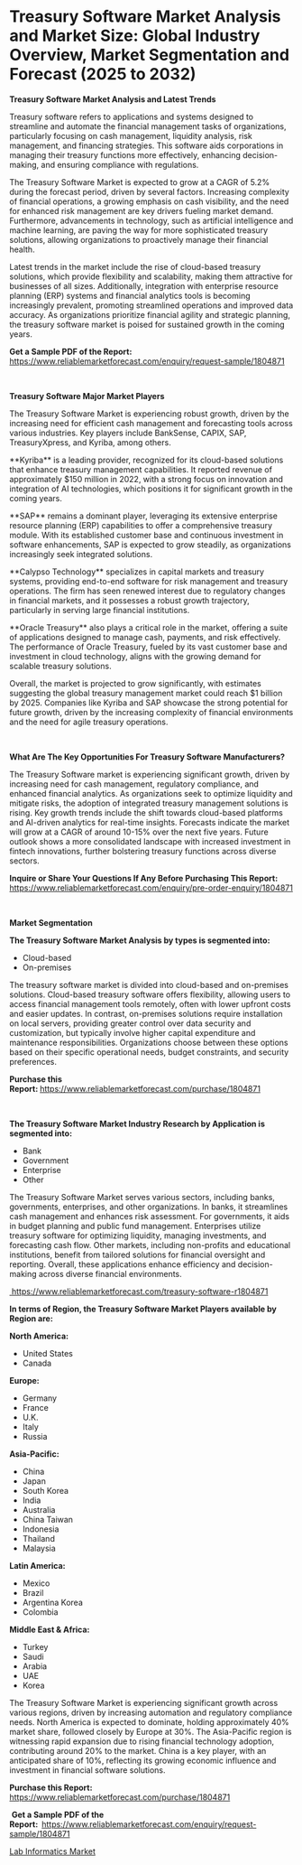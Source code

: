 <p><h1>Treasury Software Market Analysis and Market Size: Global Industry Overview, Market Segmentation and Forecast (2025 to 2032)</h1></p><p><strong>Treasury Software Market Analysis and Latest Trends</strong></p>
<p><p>Treasury software refers to applications and systems designed to streamline and automate the financial management tasks of organizations, particularly focusing on cash management, liquidity analysis, risk management, and financing strategies. This software aids corporations in managing their treasury functions more effectively, enhancing decision-making, and ensuring compliance with regulations.</p><p>The Treasury Software Market is expected to grow at a CAGR of 5.2% during the forecast period, driven by several factors. Increasing complexity of financial operations, a growing emphasis on cash visibility, and the need for enhanced risk management are key drivers fueling market demand. Furthermore, advancements in technology, such as artificial intelligence and machine learning, are paving the way for more sophisticated treasury solutions, allowing organizations to proactively manage their financial health.</p><p>Latest trends in the market include the rise of cloud-based treasury solutions, which provide flexibility and scalability, making them attractive for businesses of all sizes. Additionally, integration with enterprise resource planning (ERP) systems and financial analytics tools is becoming increasingly prevalent, promoting streamlined operations and improved data accuracy. As organizations prioritize financial agility and strategic planning, the treasury software market is poised for sustained growth in the coming years.</p></p>
<p><strong>Get a Sample PDF of the Report:&nbsp;</strong> <a href="https://www.reliablemarketforecast.com/enquiry/request-sample/1804871?utm_campaign=3074&utm_medium=2&utm_source=Github&utm_content=ia&utm_term=09032025&utm_id=treasury-software">https://www.reliablemarketforecast.com/enquiry/request-sample/1804871</a></p>
<p>&nbsp;</p>
<p><strong>Treasury Software Major Market Players</strong></p>
<p><p>The Treasury Software Market is experiencing robust growth, driven by the increasing need for efficient cash management and forecasting tools across various industries. Key players include BankSense, CAPIX, SAP, TreasuryXpress, and Kyriba, among others. </p><p>**Kyriba** is a leading provider, recognized for its cloud-based solutions that enhance treasury management capabilities. It reported revenue of approximately $150 million in 2022, with a strong focus on innovation and integration of AI technologies, which positions it for significant growth in the coming years.</p><p>**SAP** remains a dominant player, leveraging its extensive enterprise resource planning (ERP) capabilities to offer a comprehensive treasury module. With its established customer base and continuous investment in software enhancements, SAP is expected to grow steadily, as organizations increasingly seek integrated solutions.</p><p>**Calypso Technology** specializes in capital markets and treasury systems, providing end-to-end software for risk management and treasury operations. The firm has seen renewed interest due to regulatory changes in financial markets, and it possesses a robust growth trajectory, particularly in serving large financial institutions.</p><p>**Oracle Treasury** also plays a critical role in the market, offering a suite of applications designed to manage cash, payments, and risk effectively. The performance of Oracle Treasury, fueled by its vast customer base and investment in cloud technology, aligns with the growing demand for scalable treasury solutions.</p><p>Overall, the market is projected to grow significantly, with estimates suggesting the global treasury management market could reach $1 billion by 2025. Companies like Kyriba and SAP showcase the strong potential for future growth, driven by the increasing complexity of financial environments and the need for agile treasury operations.</p></p>
<p>&nbsp;</p>
<p><strong>What Are The Key Opportunities For Treasury Software Manufacturers?</strong></p>
<p><p>The Treasury Software market is experiencing significant growth, driven by increasing need for cash management, regulatory compliance, and enhanced financial analytics. As organizations seek to optimize liquidity and mitigate risks, the adoption of integrated treasury management solutions is rising. Key growth trends include the shift towards cloud-based platforms and AI-driven analytics for real-time insights. Forecasts indicate the market will grow at a CAGR of around 10-15% over the next five years. Future outlook shows a more consolidated landscape with increased investment in fintech innovations, further bolstering treasury functions across diverse sectors.</p></p>
<p><strong>Inquire or Share Your Questions If Any Before Purchasing This Report:</strong> <a href="https://www.reliablemarketforecast.com/enquiry/pre-order-enquiry/1804871?utm_campaign=3074&utm_medium=2&utm_source=Github&utm_content=ia&utm_term=09032025&utm_id=treasury-software">https://www.reliablemarketforecast.com/enquiry/pre-order-enquiry/1804871</a></p>
<p>&nbsp;</p>
<p><strong>Market Segmentation</strong></p>
<p><strong>The Treasury Software Market Analysis by types is segmented into:</strong></p>
<p><ul><li>Cloud-based</li><li>On-premises</li></ul></p>
<p><p>The treasury software market is divided into cloud-based and on-premises solutions. Cloud-based treasury software offers flexibility, allowing users to access financial management tools remotely, often with lower upfront costs and easier updates. In contrast, on-premises solutions require installation on local servers, providing greater control over data security and customization, but typically involve higher capital expenditure and maintenance responsibilities. Organizations choose between these options based on their specific operational needs, budget constraints, and security preferences.</p></p>
<p><strong>Purchase this Report:&nbsp;</strong><a href="https://www.reliablemarketforecast.com/purchase/1804871?utm_campaign=3074&utm_medium=2&utm_source=Github&utm_content=ia&utm_term=09032025&utm_id=treasury-software">https://www.reliablemarketforecast.com/purchase/1804871</a></p>
<p>&nbsp;</p>
<p><strong>The Treasury Software Market Industry Research by Application is segmented into:</strong></p>
<p><ul><li>Bank</li><li>Government</li><li>Enterprise</li><li>Other</li></ul></p>
<p><p>The Treasury Software Market serves various sectors, including banks, governments, enterprises, and other organizations. In banks, it streamlines cash management and enhances risk assessment. For governments, it aids in budget planning and public fund management. Enterprises utilize treasury software for optimizing liquidity, managing investments, and forecasting cash flow. Other markets, including non-profits and educational institutions, benefit from tailored solutions for financial oversight and reporting. Overall, these applications enhance efficiency and decision-making across diverse financial environments.</p></p>
<p><a href="https://www.reliablemarketforecast.com/treasury-software-r1804871?utm_campaign=3074&utm_medium=2&utm_source=Github&utm_content=ia&utm_term=09032025&utm_id=treasury-software">&nbsp;https://www.reliablemarketforecast.com/treasury-software-r1804871</a></p>
<p><strong>In terms of Region, the Treasury Software Market Players available by Region are:</strong></p>
<p>
    <p> <strong> North America: </strong>
        <ul>
            <li>United States</li>
            <li>Canada</li>
        </ul>
        </p> 
    <p> <strong> Europe: </strong>
        <ul>
            <li>Germany</li>
            <li>France</li>
            <li>U.K.</li>
            <li>Italy</li>
            <li>Russia</li>
        </ul>
        </p> 
    <p> <strong> Asia-Pacific: </strong>
        <ul>
            <li>China</li>
            <li>Japan</li>
            <li>South Korea</li>
            <li>India</li>
            <li>Australia</li>
            <li>China Taiwan</li>
            <li>Indonesia</li>
            <li>Thailand</li>
            <li>Malaysia</li>
        </ul>
        </p> 
    <p> <strong> Latin America: </strong>
        <ul>
            <li>Mexico</li>
            <li>Brazil</li>
            <li>Argentina Korea</li>
            <li>Colombia</li>
        </ul>
        </p> 
    <p> <strong> Middle East & Africa: </strong>
        <ul>
            <li>Turkey</li>
            <li>Saudi</li>
            <li>Arabia</li>
            <li>UAE</li>
            <li>Korea</li>
        </ul>
    </p>
    </p>
<p><p>The Treasury Software Market is experiencing significant growth across various regions, driven by increasing automation and regulatory compliance needs. North America is expected to dominate, holding approximately 40% market share, followed closely by Europe at 30%. The Asia-Pacific region is witnessing rapid expansion due to rising financial technology adoption, contributing around 20% to the market. China is a key player, with an anticipated share of 10%, reflecting its growing economic influence and investment in financial software solutions.</p></p>
<p><strong>Purchase this Report: </strong><a href="https://www.reliablemarketforecast.com/purchase/1804871?utm_campaign=3074&utm_medium=2&utm_source=Github&utm_content=ia&utm_term=09032025&utm_id=treasury-software">https://www.reliablemarketforecast.com/purchase/1804871</a></p>
<p>&nbsp;<strong>Get a Sample PDF of the Report:&nbsp;&nbsp;</strong><a href="https://www.reliablemarketforecast.com/enquiry/request-sample/1804871?utm_campaign=3074&utm_medium=2&utm_source=Github&utm_content=ia&utm_term=09032025&utm_id=treasury-software">https://www.reliablemarketforecast.com/enquiry/request-sample/1804871</a></p>
<p><strong></strong></p>
<p><p><a href="https://github.com/mohmodsiason/Market-Research-Report-List-1/blob/main/lab-informatics-market.md?utm_campaign=3074&utm_medium=2&utm_source=Github&utm_content=ia&utm_term=09032025&utm_id=treasury-software">Lab Informatics Market</a></p></p>
